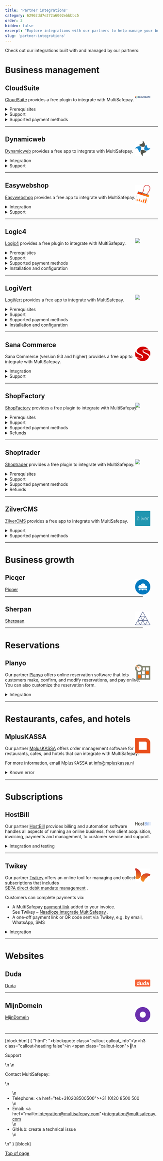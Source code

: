```yaml
---
title: 'Partner integrations'
category: 62962dd7e272a6002ebbbbc5
order: 3
hidden: false
excerpt: "Explore integrations with our partners to help manage your business."
slug: 'partner-integrations'
---
```

Check out our integrations built with and managed by our partners:

# Business management

## CloudSuite
<img src="https://raw.githubusercontent.com/MultiSafepay/docs/master/static/logo/Integrations/CloudSuite.svg" width="50" align ="right" style="transform: translate(-50%, -50%);"/>

<a href="https://www.cloudsuite.com/en_US/" target="_blank">CloudSuite</a> <i class="fa fa-external-link" style="font-size:12px;color:#8b929e"></i> provides a free plugin to integrate with MultiSafepay.

<details id="cloudsuite-prerequisites">
<summary>Prerequisites</summary>
<br>

You will need a [MultiSafepay account](/docs/getting-started-guide/).
</details>

<details id="cloudsuite-support">
<summary>Support</summary>
<br>

See CloudSuite – <a href="https://www.cloudsuite.com/en_US/contact" target="_blank">CloudSuite support</a> <i class="fa fa-external-link" style="font-size:12px;color:#8b929e"></i>.
</details>

<details id="cloudsuite-payment-methods">
<summary>Supported payment methods</summary>
<br>

Email <integration@multisafepay.com>
</details>

___

## Dynamicweb
<img src="https://raw.githubusercontent.com/MultiSafepay/docs/master/static/logo/Integrations/Dynamic_Web.svg" width="50" align ="right" style="transform: translate(-50%, -50%);"/>

<a href="https://dynamicweb.nl/" target="_blank">Dynamicweb</a> <i class="fa fa-external-link" style="font-size:12px;color:#8b929e"></i> provides a free app to integrate with MultiSafepay. 

<details id="dynamicweb-integration">
<summary>Integration</summary>
<br>

To integrate the app, email <integration@multisafepay.com>
</details>

<details id="dynamicweb-support">
<summary>Support</summary>
<br>

For support, see Dynamicweb - <a href="https://www.dynamicweb.com/about/contact-us" target="_blank">Contact us</a> <i class="fa fa-external-link" style="font-size:12px;color:#8b929e"></i>. 
</details>

___

## Easywebshop
<img src="https://raw.githubusercontent.com/MultiSafepay/docs/master/static/logo/Integrations/EasyWebshop.svg" width="50" align ="right" style="transform: translate(-50%, -50%);"/>

<a href="https://easywebshop.com/" target="_blank"> Easywebshop</a> <i class="fa fa-external-link" style="font-size:12px;color:#8b929e"></i> provides a free app to integrate with MultiSafepay.

<details id="easywebshop-integration">
<summary>Integration</summary>
<br>

For integration support, email <integration@multisafepay.com>
</details>

<details id="easywebshop-support">
<summary>Support</summary>
<br>

For other support, see Easywebshop – <a href="https://www.easywebshop.com/software/contact" target="_blank">Contact</a> <i class="fa fa-external-link" style="font-size:12px;color:#8b929e"></i>.
</details>

___

## Logic4
<img src="https://raw.githubusercontent.com/MultiSafepay/docs/master/static/logo/Integrations/Logic_4.svg" width="50" align ="right" style="transform: translate(-50%, -50%);"/>

<a href="https://logic4.nl/" target="_blank">Logic4</a> <i class="fa fa-external-link" style="font-size:12px;color:#8b929e"></i> provides a free plugin to integrate with MultiSafepay. 

<details id="logic4-prerequisites">
<summary>Prerequisites</summary>
<br>

You will need a [MultiSafepay account](/docs/getting-started-guide/).

</details>

<details id="logic4-support">
<summary>Support</summary>
<br>

For any technical queries about the plugin, see Logic4 – <a href="https://www.logic4.nl/contact/" target="_blank">Contact</a> <i class="fa fa-external-link" style="font-size:12px;color:#8b929e"></i>.
</details>

<details id="logic4-payment-methods">
<summary>Supported payment methods</summary>
<br>

- Cards: 
    - [American Express](/docs/card-payments/)
    - [Mastercard](/docs/card-payments/) and [Maestro](/docs/card-payments/)
    - [Visa](/docs/card-payments/)
- Banking methods:
    - [Bancontact](/docs/bancontact/)
    - [Bank transfer](/docs/bank-transfer/)
    - [Belfius](/docs/belfius/)
    - [CBC/KBC](/docs/cbc-kbc/)
    - [EPS](/docs/eps/)
    - [Giropay](/docs/giropay/)
    - [iDEAL and iDEAL QR](/docs/ideal/)
    - [Sofort](/docs/sofort/)
    - [Trustly](/docs/trustly/)
- <<glossary:BNPL>>: All, **except** E-Invoicing
- Wallets: [PayPal](/docs/paypal/)

</details>

<details id="logic4-installation">
<summary>Installation and configuration</summary>
<br>

To install and configure the plugin, see Logic4 – <a href="https://www.logic4.nl/contact/" target="_blank">Contact</a> <i class="fa fa-external-link" style="font-size:12px;color:#8b929e"></i>.
</details>

___

## LogiVert
<img src="https://raw.githubusercontent.com/MultiSafepay/docs/master/static/logo/Integrations/LogiVert.svg" width="50" align ="right" style="transform: translate(-50%, -50%);"/>

<a href="https://www.logivert.com/" target="_blank">LogiVert</a> <i class="fa fa-external-link" style="font-size:12px;color:#8b929e"></i> provides a free app to integrate with MultiSafepay. 

<details id="logivert-prerequisites">
<summary>Prerequisites</summary>
<br>

You will need a [MultiSafepay account](/docs/getting-started-guide/).

</details>

<details id="logivert-support">
<summary>Support</summary>
<br>

For technical support, contact LogiVert - <a href="https://www.logivert.com/nl/support/c-10" target="_blank">Support</a> <i class="fa fa-external-link" style="font-size:12px;color:#8b929e"></i>.

</details>

<details id="logivert-payment-methods">
<summary>Supported payment methods</summary>
<br>

- Cards: 
    - [American Express](/docs/card-payments/)
    - [Mastercard](/docs/card-payments/)
    - [Visa](/docs/card-payments/), [Cartes Bancaires](/docs/card-payments/), and [Dankort](/docs/card-payments/)
- Banking methods:
    - [Bancontact](/docs/bancontact/)
    - [Bank transfer](/docs/bank-transfer/)
    - [Giropay](/docs/giropay/)
    - [iDEAL](/docs/ideal/)
    - [Direct debit](/docs/direct-debit/)
    - [Sofort](/docs/sofort)
- <<glossary:BNPL>>: [Klarna](/docs/klarna/)

</details>

<details id="logivert-installation">
<summary>Installation and configuration</summary>
<br>

To install and configure, see LogiVert – <a href="https://confluence.prezent.nl/display/LOGIVERTMAN/Het+specificeren+van+betalingswijzen" target="_blank">Manual</a> <i class="fa fa-external-link" style="font-size:12px;color:#8b929e"></i>.

✅ &nbsp; **Tip!** We recommend first installing the plugin in a test environment, following the LogiVert installation procedure. Always make a backup.
</details>

___

## Sana Commerce

<img src="https://raw.githubusercontent.com/MultiSafepay/docs/master/static/logo/Integrations/Sana_Commerce.svg" width="50" align ="right" style="transform: translate(-50%, -50%);"/>

Sana Commerce (version 9.3 and higher) provides a free app to integrate with MultiSafepay. 

<details id="sana-commerce-integration">
<summary>Integration</summary>
<br>

See Sana Commerce – <a href="https://help.sana-commerce.com/sana-commerce-93/payment-services/multisafepay/introduction" target="_blank">MultiSafepay</a> <i class="fa fa-external-link" style="font-size:12px;color:#8b929e"></i>.  
</details>

<details id="sana-commerce-support">
<summary>Support</summary>
<br>

See Sana Commerce – <a href="https://www.sana-commerce.com/nl/contact" target="_blank">Contact</a> <i class="fa fa-external-link" style="font-size:12px;color:#8b929e"></i>.
</details>

____

## ShopFactory

<img src="https://raw.githubusercontent.com/MultiSafepay/docs/master/static/logo/Integrations/ShopFactory.svg" width="50" align ="right" style="transform: translate(-50%, -50%);"/>

<a href="https://www.shopfactory.nl/index.html" target="_blank">ShopFactory</a> <i class="fa fa-external-link" style="font-size:12px;color:#8b929e"></i> provides a free plugin to integrate with MultiSafepay.

<details id="shopfactory-prerequisites">
<summary>Prerequisites</summary>
<br>

You will need a [MultiSafepay account](/docs/getting-started-guide/).
</details>

<details id="shopfactory-support">
<summary>Support</summary>
<br>

See ShopFactory – <a href="https://www.shopfactory.nl/contents/nl/d122.html" target="_blank">ShopFactory support</a> <i class="fa fa-external-link" style="font-size:12px;color:#8b929e"></i>.
</details>

<details id="shopfactory-payment-methods">
<summary>Supported payment methods</summary>
<br>

Email <integration@multisafepay.com>
</details>

<details id="shopfactory-refunds">
<summary>Refunds</summary>
<br>

You can process refunds from your <a href="https://merchant.multisafepay.com" target="_blank">MultiSafepay dashboard</a> <i class="fa fa-external-link" style="font-size:12px;color:#8b929e"></i>. 

To process refunds from your ShopFactory <<glossary:backend>>, email <integration@multisafepay.com>
</details>

___

## Shoptrader

<img src="https://raw.githubusercontent.com/MultiSafepay/docs/master/static/logo/Integrations/Shoptrader.svg" width="50" align ="right" style="transform: translate(-50%, -50%);"/>

<a href="https://www.shoptrader.nl/" target="_blank">Shoptrader</a> <i class="fa fa-external-link" style="font-size:12px;color:#8b929e"></i> provides a free plugin to integrate with MultiSafepay. 

<details id="shoptrader-prerequisites">
<summary>Prerequisites</summary>
<br>

You will need a [MultiSafepay account](/docs/getting-started-guide/).
</details>

<details id="shoptrader-support">
<summary>Support</summary>
<br>

For any technical queries about the plugin, email Shoptrader at <info@shoptrader.nl>
</details>

<details id="shoptrader-payment-methods">
<summary>Supported payment methods</summary>
<br>

For supported payment methods, email <integration@multisafepay.com>
</details>

<details id="shoptrader-refunds">
<summary>Refunds</summary>
<br>

You can process refunds from your MultiSafepay dashboard.

To process refunds from your Shoptrader backend, email <integration@multisafepay.com>
</details>

___

## ZilverCMS

<img src="https://raw.githubusercontent.com/MultiSafepay/docs/master/static/logo/Integrations/ZilverCMS.svg" width="50" align ="right" style="transform: translate(-50%, -50%);"/>

<a href="https://www.zilverhq.nl/" target="_blank">ZilverCMS</a> <i class="fa fa-external-link" style="font-size:12px;color:#8b929e"></i> provides a free app to integrate with MultiSafepay.

<details id="zilvercms-support">
<summary>Support</summary>
<br>

- See ZilverCMS - <a href="https://www.zilverhq.nl/contact" target="_blank">Contact</a> <i class="fa fa-external-link" style="font-size:12px;color:#8b929e"></i>
- Email <integration@multisafepay.com>
</details>

<details id="zilvercms-payment-methods">
<summary>Supported payment methods</summary>
<br>

- Cards: [All](/docs/card-payments/)
- <<glossary:BNPL>>: [Betaal per Maand](/docs/betaal-per-maand/)
- Wallets: [Alipay](/docs/alipay/), [PayPal](/docs/paypal/)
- Prepaid cards: <a href="https://www.vvvcadeaukaarten.nl" target="_blank">VVV gift card</a> <i class="fa fa-external-link" style="font-size:12px;color:#8b929e"></i>
- Banking methods:
    - [Bancontact](/docs/bancontact/)
    - [Bank transfer](/docs/bank-transfer/)
    - [Belfius](/docs/belfius/)
    - [CBC/KBC](/docs/cbc-kbc/)
    - [Dotpay](/docs/dotpay/)
    - [EPS](/docs/eps/)
    - [Giropay](/docs/giropay/) 
    - [iDEAL and iDEAL QR](/docs/ideal/)
    - [Request to Pay](/docs/request-to-pay/)
    - [Direct debit](/docs/direct-debit/)

</details>

___

# Business growth

## Picqer

<img src="https://raw.githubusercontent.com/MultiSafepay/docs/master/static/svgs/Picqer.svg" width="50" align ="right" style="transform: translate(-50%, -50%);"/>

<a href="https://picqer.com/nl" target="_blank">Picqer</a> <i class="fa fa-external-link" style="font-size:12px;color:#8b929e"></i>

---

## Sherpan

<img src="https://raw.githubusercontent.com/MultiSafepay/docs/master/static/svgs/Sherpaan.svg" width="50" align ="right" style="transform: translate(-50%, -50%);"/>

<a href="https://sherpaan.nl/project/multisafepay/" target="_blank">Sherpaan</a> <i class="fa fa-external-link" style="font-size:12px;color:#8b929e"></i>

___

# Reservations

## Planyo
<img src="https://raw.githubusercontent.com/MultiSafepay/docs/master/static/svgs/Planyo.svg" width="50" align ="right" style="transform: translate(-50%, -50%);"/>

Our partner <a href="https://www.planyo.com/" target="_blank">Planyo</a> <i class="fa fa-external-link" style="font-size:12px;color:#8b929e"></i> offers online reservation software that lets customers make, confirm, and modify reservations, and pay online. You can also customize the reservation form. 

<details id="integration">
<summary>Integration</summary>
<br>

To integrate Planyo with MultiSafepay, follow these steps:

1. Sign in to your Planyo account.
2. Go to **Site settings** > **Online payments**.
3. Select **MultiSafepay**.
4. Enter your MultiSafepay account ID, [site ID and security code](/docs/sites#site-id-api-key-and-security-code).  
5. Make a test reservation. 

</details>

___

# Restaurants, cafes, and hotels

## MplusKASSA

<img src="https://raw.githubusercontent.com/MultiSafepay/docs/master/static/svgs/MplusKASSA.svg" width="50" align ="right" style="transform: translate(-50%, -50%);"/>

Our partner <a href="https://www.mpluskassa.nl" target="_blank">MplusKASSA</a> <i class="fa fa-external-link" style="font-size:12px;color:#8b929e"></i> offers order management software for restaurants, cafes, and hotels that can integrate with MultiSafepay.

For more information, email MplusKASSA at <info@mpluskassa.nl>

<details id="known-error">
<summary>Known error</summary>
<br>

When customers successfully complete payment with iDEAL, they don't always return to your site, which can briefly delay the <<glossary:transaction status>> changing to **Completed**. 

If your business model requires you to retrieve the status as quickly as possible, MultiSafepay can enable a script to query iDEAL 5 times in the first minute, and then every minute until **Completed**.  

To discuss, email <integration@multisafepay.com>

</details>

___

# Subscriptions

## HostBill

<img src="https://raw.githubusercontent.com/MultiSafepay/docs/master/static/svgs/HostBill.svg" width="50" align ="right" style="transform: translate(-50%, -50%);"/>

Our partner <a href="https://hostbillapp.com/" target="_blank">HostBill</a> <i class="fa fa-external-link" style="font-size:12px;color:#8b929e"></i> provides billing and automation software handles all aspects of running an online business, from client acquisition, invoicing, payments and management, to customer service and support.

<details id="integration-and-testing">
<summary>Integration and testing</summary>
<br>

To integrate MultiSafepay as your payment provider, follow these steps:

**Step 1.** Activate the MultiSafepay module in your HostBill account.

1. Sign in to your HostBill account.
2. Click **Extras** > **Plugins**.
3. From the left menu, select **Payment modules** > **MultiSafepay**.
4. Click **Edit general settings**, and then enter your [MultiSafepay site API key](/docs/sites#site-id-api-key-and-security-code).
5. Click **Save changes**.

**Step 2.** Configure the module as required, e.g. the <a href="https://hostbill.atlassian.net/wiki/spaces/DOCS/pages/559120402/MultiSafepay" target="_blank">module name and callback URL</a> <i class="fa fa-external-link" style="font-size:12px;color:#8b929e"></i>.

**Step 3.** Perform a test transaction.

1. Go to the top menu and select **Clients** > **Manage clients**, and then click  the sample client account **John Doe**.
2. Click **Login as client**.  
    You are redirected to the client area
3. From the left menu, select **Billing** to view the client’s invoices. 
4. Choose an invoice, and then click **Pay selected invoices**.
5. Perform a test transaction.
6. When the transaction is complete, check its status under **Payments**.

</details>

___

## Twikey
<img src="https://raw.githubusercontent.com/MultiSafepay/docs/master/static/svgs/Twikey.svg" width="50" align ="right" style="transform: translate(-50%, -50%);"/>

Our partner <a href="https://www.twikey.com/" target="_blank">Twikey</a> <i class="fa fa-external-link" style="font-size:12px;color:#8b929e"></i> offers an online tool for managing and collecting subscriptions that includes <br> <a href="https://www.twikey.com/solution/mandate.html" target="_blank">SEPA direct debit mandate management</a> <i class="fa fa-external-link" style="font-size:12px;color:#8b929e"></i>.

Customers can complete payments via:

- A MultiSafepay [payment link](/docs/payment-links/) added to your invoice.  
See Twikey – <a href="https://www.twikey.com/nl/partner/multisafepay.html" target="_blank">Naadloze integratie MultiSafepay</a> <i class="fa fa-external-link" style="font-size:12px;color:#8b929e"></i>.
- A one-off payment link or QR code sent via Twikey, e.g. by email, WhatsApp, SMS

<details id="integration">
<summary>Integration</summary>
<br>

To integrate with MultiSafepay, follow these steps:

1. Sign in to your Twikey account.
2. Go to **Settings** > **Integrations** > **MultiSafepay**.
3. Enter your [MultiSafepay site API key](/docs/sites#site-id-api-key-and-security-code).
4. To add a payment link to your invoices, update your invoice settings in your <a href="https://www.beta.twikey.com/support/creditor/invoices/invoice_options.html" target="_blank">Twikey template settings</a> <i class="fa fa-external-link" style="font-size:12px;color:#8b929e"></i>.
5. To create a payment link, go to <a href="https://www.beta.twikey.com/support/creditor/paymentlinks/paymentlink_management.html" target="_blank">Payment links</a> <i class="fa fa-external-link" style="font-size:12px;color:#8b929e"></i> enter the relevant information, e.g. amount, customer.

</details>

___

# Websites

## Duda

<img src="https://raw.githubusercontent.com/MultiSafepay/docs/master/static/svgs/duda.svg" width="50" align ="right" style="transform: translate(-50%, -50%);"/>

<a href="https://www.duda.co/" target="_blank">Duda</a> <i class="fa fa-external-link" style="font-size:12px;color:#8b929e"></i>

---

## MijnDomein

<img src="https://raw.githubusercontent.com/MultiSafepay/docs/master/static/svgs/Mijndomein.svg" width="50" align ="right" style="transform: translate(-50%, -50%);"/>

<a href="https://www.mijndomein.nl/" target="_blank">MijnDomein</a> <i class="fa fa-external-link" style="font-size:12px;color:#8b929e"></i>

<br>

---

[block:html]
{
  "html": "<blockquote class=\"callout callout_info\">\n<h3 class=\"callout-heading false\">\n        <span class=\"callout-icon\">💬</span>\n        <p>Support</p>\n    </h3>\n  <p>Contact MultiSafepay:</p>\n  <ul>\n    <li>Telephone: <a href=\"tel:+310208500500\">+31 (0)20 8500 500</a></li>\n    <li>Email: <a href=\"mailto:integration@multisafepay.com\">integration@multisafepay.com</a></li>\n    <li>GitHub: create a technical issue</li>\n  </ul>  \n</blockquote>"
}
[/block]

[Top of page](#)